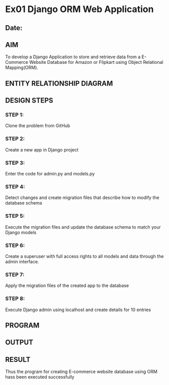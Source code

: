 # Ex01 Django ORM Web Application
## Date: 

## AIM
To develop a Django Application to store and retrieve data from a E-Commerce Website Database for Amazon or Flipkart using Object Relational Mapping(ORM).

## ENTITY RELATIONSHIP DIAGRAM



## DESIGN STEPS

### STEP 1:
Clone the problem from GitHub

### STEP 2:
Create a new app in Django project

### STEP 3:
Enter the code for admin.py and models.py

### STEP 4:
Detect changes and create migration files that describe how to modify the database schema

### STEP 5:
Execute the migration files and update the database schema to match your Django models

### STEP 6:
Create a superuser with full access rights to all models and data through the admin interface.

### STEP 7:
Apply the migration files of the created app to the database

### STEP 8:
Execute Django admin using localhost and create details for 10 entries

## PROGRAM



## OUTPUT



## RESULT
Thus the program for creating E-commerce website database using ORM hass been executed successfully
